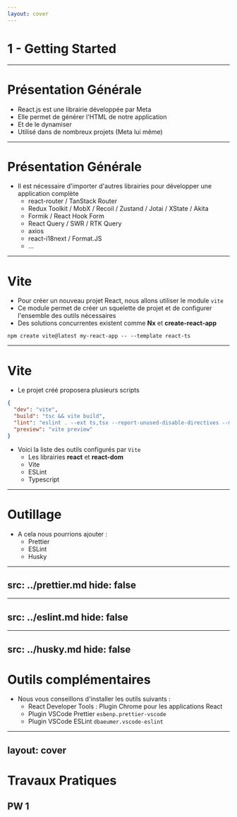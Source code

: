 ```yaml
---
layout: cover
---
```


# 1 - Getting Started

---

# Présentation Générale

- React.js est une librairie développée par Meta
- Elle permet de générer l'HTML de notre application
- Et de le dynamiser
- Utilisé dans de nombreux projets (Meta lui même)

---

# Présentation Générale

- Il est nécessaire d'importer d'autres librairies pour développer une application complète
  - react-router / TanStack Router
  - Redux Toolkit / MobX / Recoil / Zustand / Jotai / XState / Akita
  - Formik / React Hook Form
  - React Query / SWR / RTK Query
  - axios
  - react-i18next / Format.JS
  - ...

---

# Vite

- Pour créer un nouveau projet React, nous allons utiliser le module `vite`
- Ce module permet de créer un squelette de projet et de configurer l'ensemble des outils nécessaires
- Des solutions concurrentes existent comme **Nx** et **create-react-app**

```shell
npm create vite@latest my-react-app -- --template react-ts
```

---

# Vite

- Le projet créé proposera plusieurs scripts

```json
{
  "dev": "vite",
  "build": "tsc && vite build",
  "lint": "eslint . --ext ts,tsx --report-unused-disable-directives --max-warnings 0",
  "preview": "vite preview"
}
```

- Voici la liste des outils configurés par `Vite`
  - Les librairies **react** et **react-dom**
  - Vite
  - ESLint
  - Typescript

---

# Outillage

* A cela nous pourrions ajouter :
    * Prettier
    * ESLint
    * Husky

---
src: ../prettier.md
hide: false
---

---
src: ../eslint.md
hide: false
---

---
src: ../husky.md
hide: false
---


# Outils complémentaires

* Nous vous conseillons d'installer les outils suivants :
    * React Developer Tools : Plugin Chrome pour les applications React
    * Plugin VSCode Prettier `esbenp.prettier-vscode`
    * Plugin VSCode ESLint `dbaeumer.vscode-eslint`

---
layout: cover
---

# Travaux Pratiques

## PW 1
